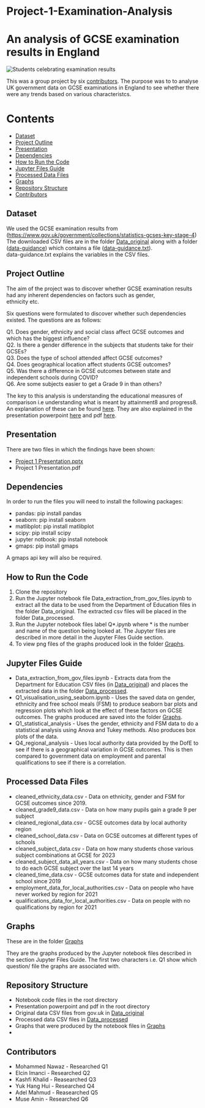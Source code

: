 # Project-1-Examination-Analysis
# An analysis of GCSE examination results in England  

![Students celebrating examination results](https://i2-prod.dailyrecord.co.uk/incoming/article27697944.ece/ALTERNATES/s810/1_Park-Mains-High-school-pupils-in-Erskine-celebrate-their-success-in-this-years-exam-results-Photo.jpg)
  
This was a group project by six [contributors](#Contributors). The purpose was to to analyse UK government data on GCSE examinations in England to see whether there were any trends based on various characteristcs.
  
# Contents
- [Dataset](#Dataset)
- [Project Outline](#Project-Outline)
- [Presentation](#Presentation)
- [Dependencies](#Dependencies)
- [How to Run the Code](#How-to-Run-the-Code)
- [Jupyter Files Guide](#Jupyter-Files-Guide)
- [Processed Data Files](#Processed-Data-Files)
- [Graphs](#Graphs)
- [Repository Structure](#Repository-Structure)
- [Contributors](Contributors)
  
## Dataset
  
We used the GCSE examination results from (https://www.gov.uk/government/collections/statistics-gcses-key-stage-4)  
The downloaded CSV files are in the folder [Data_original](Data_original) along with a folder ([data-guidance](Data_original/data-guidance)) which contains a file ([data-guidance.txt](Data_original/data-guidance/data-guidance.txt)).  
data-guidance.txt explains the variables in the CSV files.
  
## Project Outline
  
The aim of the project was to discover whether GCSE examination results had any inherent dependencies on factors such as gender,   
ethnicity etc.  
  
Six questions were formulated to discover whether such dependencies existed. The questions are as follows:  
  
Q1. Does gender, ethnicity and social class affect GCSE outcomes and which has the biggest influence?  
Q2. Is there a gender difference in the subjects that students take for their GCSEs?  
Q3. Does the type of school attended affect GCSE outcomes?  
Q4. Does geographical location affect students GCSE outcomes?  
Q5. Was there a difference in GCSE outcomes between state and independent schools during COVID?  
Q6. Are some subjects easier to get a Grade 9 in than others?  
    
The key to this analysis is understanding the educational measures of comparison i.e understanding what is meant by attainment8 and progress8. An explanation of these can be found [here](https://blog.teamsatchel.com/hubfs/attainment-8-progress-8/understanding-progress-8-and-attainment-8-guide-updated.pdf?_hsenc=p2ANqtz--mMC7EY3_ViZu0TCTPKC__Rl8OVLuyLcMRsrv2VUM3QvoVA1eKjrIhnl_gjPAvLt4LQplTBzfUXm3IfiW_9pZZs2FBkw&_hsmi=73553619&hsCtaTracking=ee55283f-6588-4711-8425-3f54f663067c%7Cd685e0f9-2208-40fd-afda-adfdebc83226#:~:text=Progress%208%20has%20been%20introduced,of%20Attainment%208%20is%20necessary.). They are also explained in the presentation powerpoint [here](Project%201%20Presentation.pptx) and pdf [here](Project%201%20Presentation.pdf).
  
## Presentation
    
There are two files in which the findings have been shown:
- [Project 1 Presentation.pptx](Project%201%20Presentation.pptx)
- Project 1 Presentation.pdf
  
## Dependencies

In order to run the files you will need to install the following packages:    
- pandas:                pip install pandas  
- seaborn:               pip install seaborn  
- matlibplot:            pip install matlibplot  
- scipy:                 pip install scipy  
- jupyter notbook:       pip install notebook  
- gmaps:                 pip install gmaps  
  
A gmaps api key will also be required.   

## How to Run the Code
  
1. Clone the repository  
2. Run the Jupyter notebook file Data_extraction_from_gov_files.ipynb to extract all the data to be used from the Department of Education files in the folder Data_original. The extracted csv files will be placed in the folder Data_processed.
3. Run the Jupyter notebook files label Q*.ipynb where * is the number and name of the question being looked at. The Jupyter files are described in more detail in the Jupyter Files Guide section.
4. To view png files of the graphs produced look in the folder [Graphs](Graphs/).
  
## Jupyter Files Guide
  
- Data_extraction_from_gov_files.ipynb  -  Extracts data from the Department for Education CSV files (in [Data_original](Data_original)) and places the extracted data in the folder [Data_processed](Data_processed).
- Q1_visualisation_using_seaborn.ipynb  -  Uses the saved data on gender, ethnicity and free school meals (FSM) to produce seaborn bar plots and regression plots which look at the effect of these factors on GCSE outcomes. The graphs produced are saved into the folder [Graphs](Graphs/).
- Q1_statistical_analysis - Uses the gender, ethnicity and FSM data to do a statistical analysis using Anova and Tukey methods. Also produces box plots of the data.  
- Q4_regional_analysis - Uses local authority data provided by the DofE to see if there is a geographical variation in GCSE outcomes. This is then compared to government data on employment and parental qualifications to see if there is a correlation.

## Processed Data Files
  
- cleaned_ethnicity_data.csv - Data on ethnicity, gender and FSM for GCSE outcomes since 2019. 
- cleaned_grade9_data.csv - Data on how many pupils gain a grade 9 per subject
- cleaned_regional_data.csv - GCSE outcomes data by local authority region
- cleaned_school_data.csv - Data on GCSE outcomes at different types of schools
- cleaned_subject_data.csv - Data on how many students chose various subject combinations at GCSE for 2023
- cleaned_subject_data_all_years.csv - Data on how many students chose to do each GCSE subject over the last 14 years  
- cleaned_time_data.csv - GCSE outcomes data for state and independent school since 2019
- employment_data_for_local_authorities.csv - Data on people who have never worked by region for 2021
- qualifications_data_for_local_authorities.csv - Data on people with no qualifications by region for 2021

## Graphs
  
These are in the folder [Graphs](Graphs/)

They are the graphs produced by the Jupyter notebook files described in the section Jupyter Files Guide.
The first two characters i.e. Q1 show which question/ file the graphs are associated with.

## Repository Structure

- Notebook code files in the root directory
- Presentation powerpoint and pdf in the root directory
- Original data CSV files from gov.uk in [Data_original](Data_original)
- Processed data CSV files in [Data_processed](Data_processed)
- Graphs that were produced by the notebook files in [Graphs](Graphs/)
- 

## Contributors
- Mohammed Nawaz - Researched Q1
- Elcin Imanci - Researched Q2
- Kashfi Khalid - Reasearched Q3
- Yuk Hang Hui - Researched Q4
- Adel Mahmud - Reasearched Q5
- Muse Amin - Researched Q6

